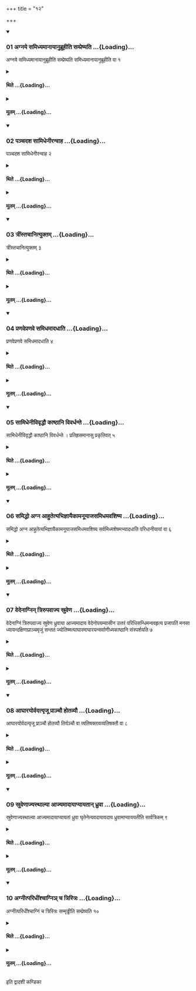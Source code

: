 +++
title = "१२"

+++

<div class="js_include" includetitle="true" newlevelforh1="3" unfilled url="/vedAH_yajuH/taittirIyam/sUtram/ApastambaH/shrautam/vishvAsa-prastutiH/02/12/01_agnaye_samidhyamAnAyAnubrUhIti_sampreShyati.md">
<details open><summary><h3>01 अग्नये समिध्यमानायानुब्रूहीति सम्प्रेष्यति ...{Loading}...</h3></summary>

अग्नये समिध्यमानायानुब्रूहीति सम्प्रेष्यति समिध्यमानायानुब्रूहीति वा १
</details>
</div>
<div class="js_include collapsed" newlevelforh1="4" title="थिते" unfilled url="/vedAH_yajuH/taittirIyam/sUtram/ApastambaH/shrautam/thite/02/12/01_agnaye_samidhyamAnAyAnubrUhIti_sampreShyati.md">
<details><summary><h4>थिते ...{Loading}...</h4></summary>

अग्नये समिध्यमानायानुब्रूहीति सम्प्रेष्यति समिध्यमानायानुब्रूहीति वा १
</details>
</div>
<div class="js_include collapsed" newlevelforh1="4" title="मूलम्" unfilled url="/vedAH_yajuH/taittirIyam/sUtram/ApastambaH/shrautam/mUlam/02/12/01_agnaye_samidhyamAnAyAnubrUhIti_sampreShyati.md">
<details><summary><h4>मूलम् ...{Loading}...</h4></summary>

अग्नये समिध्यमानायानुब्रूहीति सम्प्रेष्यति समिध्यमानायानुब्रूहीति वा १
</details>
</div>
<div class="js_include" includetitle="true" newlevelforh1="3" unfilled url="/vedAH_yajuH/taittirIyam/sUtram/ApastambaH/shrautam/vishvAsa-prastutiH/02/12/02_panchadasha_sAmidhenIranvAha.md">
<details open><summary><h3>02 पञ्चदश सामिधेनीरन्वाह ...{Loading}...</h3></summary>

पञ्चदश सामिधेनीरन्वाह २
</details>
</div>
<div class="js_include collapsed" newlevelforh1="4" title="थिते" unfilled url="/vedAH_yajuH/taittirIyam/sUtram/ApastambaH/shrautam/thite/02/12/02_panchadasha_sAmidhenIranvAha.md">
<details><summary><h4>थिते ...{Loading}...</h4></summary>

पञ्चदश सामिधेनीरन्वाह २
</details>
</div>
<div class="js_include collapsed" newlevelforh1="4" title="मूलम्" unfilled url="/vedAH_yajuH/taittirIyam/sUtram/ApastambaH/shrautam/mUlam/02/12/02_panchadasha_sAmidhenIranvAha.md">
<details><summary><h4>मूलम् ...{Loading}...</h4></summary>

पञ्चदश सामिधेनीरन्वाह २
</details>
</div>
<div class="js_include" includetitle="true" newlevelforh1="3" unfilled url="/vedAH_yajuH/taittirIyam/sUtram/ApastambaH/shrautam/vishvAsa-prastutiH/02/12/03_trIMstachAnityuktam.md">
<details open><summary><h3>03 त्रींस्तचानित्युक्तम् ...{Loading}...</h3></summary>

त्रींस्तचानित्युक्तम् ३
</details>
</div>
<div class="js_include collapsed" newlevelforh1="4" title="थिते" unfilled url="/vedAH_yajuH/taittirIyam/sUtram/ApastambaH/shrautam/thite/02/12/03_trIMstachAnityuktam.md">
<details><summary><h4>थिते ...{Loading}...</h4></summary>

त्रींस्तचानित्युक्तम् ३
</details>
</div>
<div class="js_include collapsed" newlevelforh1="4" title="मूलम्" unfilled url="/vedAH_yajuH/taittirIyam/sUtram/ApastambaH/shrautam/mUlam/02/12/03_trIMstachAnityuktam.md">
<details><summary><h4>मूलम् ...{Loading}...</h4></summary>

त्रींस्तचानित्युक्तम् ३
</details>
</div>
<div class="js_include" includetitle="true" newlevelforh1="3" unfilled url="/vedAH_yajuH/taittirIyam/sUtram/ApastambaH/shrautam/vishvAsa-prastutiH/02/12/04_praNavepraNave_samidhamAdadhAti.md">
<details open><summary><h3>04 प्रणवेप्रणवे समिधमादधाति ...{Loading}...</h3></summary>

प्रणवेप्रणवे समिधमादधाति ४
</details>
</div>
<div class="js_include collapsed" newlevelforh1="4" title="थिते" unfilled url="/vedAH_yajuH/taittirIyam/sUtram/ApastambaH/shrautam/thite/02/12/04_praNavepraNave_samidhamAdadhAti.md">
<details><summary><h4>थिते ...{Loading}...</h4></summary>

प्रणवेप्रणवे समिधमादधाति ४
</details>
</div>
<div class="js_include collapsed" newlevelforh1="4" title="मूलम्" unfilled url="/vedAH_yajuH/taittirIyam/sUtram/ApastambaH/shrautam/mUlam/02/12/04_praNavepraNave_samidhamAdadhAti.md">
<details><summary><h4>मूलम् ...{Loading}...</h4></summary>

प्रणवेप्रणवे समिधमादधाति ४
</details>
</div>
<div class="js_include" includetitle="true" newlevelforh1="3" unfilled url="/vedAH_yajuH/taittirIyam/sUtram/ApastambaH/shrautam/vishvAsa-prastutiH/02/12/05_sAmidhenIvivRddhau_kAShThAni_vivardhante.md">
<details open><summary><h3>05 सामिधेनीविवृद्धौ काष्ठानि विवर्धन्ते ...{Loading}...</h3></summary>

सामिधेनीविवृद्धौ काष्ठानि विवर्धन्ते । प्रतिह्रसमानासु प्रकृतिवत् ५
</details>
</div>
<div class="js_include collapsed" newlevelforh1="4" title="थिते" unfilled url="/vedAH_yajuH/taittirIyam/sUtram/ApastambaH/shrautam/thite/02/12/05_sAmidhenIvivRddhau_kAShThAni_vivardhante.md">
<details><summary><h4>थिते ...{Loading}...</h4></summary>

सामिधेनीविवृद्धौ काष्ठानि विवर्धन्ते । प्रतिह्रसमानासु प्रकृतिवत् ५
</details>
</div>
<div class="js_include collapsed" newlevelforh1="4" title="मूलम्" unfilled url="/vedAH_yajuH/taittirIyam/sUtram/ApastambaH/shrautam/mUlam/02/12/05_sAmidhenIvivRddhau_kAShThAni_vivardhante.md">
<details><summary><h4>मूलम् ...{Loading}...</h4></summary>

सामिधेनीविवृद्धौ काष्ठानि विवर्धन्ते । प्रतिह्रसमानासु प्रकृतिवत् ५
</details>
</div>
<div class="js_include" includetitle="true" newlevelforh1="3" unfilled url="/vedAH_yajuH/taittirIyam/sUtram/ApastambaH/shrautam/vishvAsa-prastutiH/02/12/06_samiddho_agna_AhutetyabhijnAyaikAmanUyAjasamidhamavashiShya.md">
<details open><summary><h3>06 समिद्धो अग्न आहुतेत्यभिज्ञायैकामनूयाजसमिधमवशिष्य ...{Loading}...</h3></summary>

समिद्धो अग्न आहुतेत्यभिज्ञायैकामनूयाजसमिधमवशिष्य सर्वमिध्मशेषमभ्यादधाति परिधानीयायां वा ६
</details>
</div>
<div class="js_include collapsed" newlevelforh1="4" title="थिते" unfilled url="/vedAH_yajuH/taittirIyam/sUtram/ApastambaH/shrautam/thite/02/12/06_samiddho_agna_AhutetyabhijnAyaikAmanUyAjasamidhamavashiShya.md">
<details><summary><h4>थिते ...{Loading}...</h4></summary>

समिद्धो अग्न आहुतेत्यभिज्ञायैकामनूयाजसमिधमवशिष्य सर्वमिध्मशेषमभ्यादधाति परिधानीयायां वा ६
</details>
</div>
<div class="js_include collapsed" newlevelforh1="4" title="मूलम्" unfilled url="/vedAH_yajuH/taittirIyam/sUtram/ApastambaH/shrautam/mUlam/02/12/06_samiddho_agna_AhutetyabhijnAyaikAmanUyAjasamidhamavashiShya.md">
<details><summary><h4>मूलम् ...{Loading}...</h4></summary>

समिद्धो अग्न आहुतेत्यभिज्ञायैकामनूयाजसमिधमवशिष्य सर्वमिध्मशेषमभ्यादधाति परिधानीयायां वा ६
</details>
</div>
<div class="js_include" includetitle="true" newlevelforh1="3" unfilled url="/vedAH_yajuH/taittirIyam/sUtram/ApastambaH/shrautam/vishvAsa-prastutiH/02/12/07_vedenAgnin_trirupavAjya_sruveNa.md">
<details open><summary><h3>07 वेदेनाग्निन् त्रिरुपवाज्य स्रुवेण ...{Loading}...</h3></summary>

वेदेनाग्निं त्रिरुपवाज्य स्रुवेण ध्रुवाया आज्यमादाय वेदेनोपयम्यासीन उत्तरं परिधिसन्धिमन्ववहृत्य प्रजापतिं मनसा ध्यायन्दक्षिणाप्राञ्चमृजुं सन्ततं ज्योतिष्मत्याघारमाघारयन्सर्वाणीध्मकाष्ठानि संस्पर्शयति ७
</details>
</div>
<div class="js_include collapsed" newlevelforh1="4" title="थिते" unfilled url="/vedAH_yajuH/taittirIyam/sUtram/ApastambaH/shrautam/thite/02/12/07_vedenAgnin_trirupavAjya_sruveNa.md">
<details><summary><h4>थिते ...{Loading}...</h4></summary>

वेदेनाग्निं त्रिरुपवाज्य स्रुवेण ध्रुवाया आज्यमादाय वेदेनोपयम्यासीन उत्तरं परिधिसन्धिमन्ववहृत्य प्रजापतिं मनसा ध्यायन्दक्षिणाप्राञ्चमृजुं सन्ततं ज्योतिष्मत्याघारमाघारयन्सर्वाणीध्मकाष्ठानि संस्पर्शयति ७
</details>
</div>
<div class="js_include collapsed" newlevelforh1="4" title="मूलम्" unfilled url="/vedAH_yajuH/taittirIyam/sUtram/ApastambaH/shrautam/mUlam/02/12/07_vedenAgnin_trirupavAjya_sruveNa.md">
<details><summary><h4>मूलम् ...{Loading}...</h4></summary>

वेदेनाग्निं त्रिरुपवाज्य स्रुवेण ध्रुवाया आज्यमादाय वेदेनोपयम्यासीन उत्तरं परिधिसन्धिमन्ववहृत्य प्रजापतिं मनसा ध्यायन्दक्षिणाप्राञ्चमृजुं सन्ततं ज्योतिष्मत्याघारमाघारयन्सर्वाणीध्मकाष्ठानि संस्पर्शयति ७
</details>
</div>
<div class="js_include" includetitle="true" newlevelforh1="3" unfilled url="/vedAH_yajuH/taittirIyam/sUtram/ApastambaH/shrautam/vishvAsa-prastutiH/02/12/08_AghArayorvadatyRjU_prAnchau_hotavyau.md">
<details open><summary><h3>08 आघारयोर्वदत्यृजू प्राञ्चौ होतव्यौ ...{Loading}...</h3></summary>

आघारयोर्वदत्यृजू प्राञ्चौ होतव्यौ तिर्यञ्चौ वा व्यतिषक्तावव्यतिषक्तौ वा ८
</details>
</div>
<div class="js_include collapsed" newlevelforh1="4" title="थिते" unfilled url="/vedAH_yajuH/taittirIyam/sUtram/ApastambaH/shrautam/thite/02/12/08_AghArayorvadatyRjU_prAnchau_hotavyau.md">
<details><summary><h4>थिते ...{Loading}...</h4></summary>

आघारयोर्वदत्यृजू प्राञ्चौ होतव्यौ तिर्यञ्चौ वा व्यतिषक्तावव्यतिषक्तौ वा ८
</details>
</div>
<div class="js_include collapsed" newlevelforh1="4" title="मूलम्" unfilled url="/vedAH_yajuH/taittirIyam/sUtram/ApastambaH/shrautam/mUlam/02/12/08_AghArayorvadatyRjU_prAnchau_hotavyau.md">
<details><summary><h4>मूलम् ...{Loading}...</h4></summary>

आघारयोर्वदत्यृजू प्राञ्चौ होतव्यौ तिर्यञ्चौ वा व्यतिषक्तावव्यतिषक्तौ वा ८
</details>
</div>
<div class="js_include" includetitle="true" newlevelforh1="3" unfilled url="/vedAH_yajuH/taittirIyam/sUtram/ApastambaH/shrautam/vishvAsa-prastutiH/02/12/09_sruveNAjyasthAlyA_AjyamAdAyApyAyatAn_dhruvA.md">
<details open><summary><h3>09 स्रुवेणाज्यस्थाल्या आज्यमादायाप्यायतान् ध्रुवा ...{Loading}...</h3></summary>

स्रुवेणाज्यस्थाल्या आज्यमादायाप्यायतां ध्रुवा घृतेनेत्यवदायावदाय ध्रुवामाप्याययतीति सार्वत्रिकम् ९
</details>
</div>
<div class="js_include collapsed" newlevelforh1="4" title="थिते" unfilled url="/vedAH_yajuH/taittirIyam/sUtram/ApastambaH/shrautam/thite/02/12/09_sruveNAjyasthAlyA_AjyamAdAyApyAyatAn_dhruvA.md">
<details><summary><h4>थिते ...{Loading}...</h4></summary>

स्रुवेणाज्यस्थाल्या आज्यमादायाप्यायतां ध्रुवा घृतेनेत्यवदायावदाय ध्रुवामाप्याययतीति सार्वत्रिकम् ९
</details>
</div>
<div class="js_include collapsed" newlevelforh1="4" title="मूलम्" unfilled url="/vedAH_yajuH/taittirIyam/sUtram/ApastambaH/shrautam/mUlam/02/12/09_sruveNAjyasthAlyA_AjyamAdAyApyAyatAn_dhruvA.md">
<details><summary><h4>मूलम् ...{Loading}...</h4></summary>

स्रुवेणाज्यस्थाल्या आज्यमादायाप्यायतां ध्रुवा घृतेनेत्यवदायावदाय ध्रुवामाप्याययतीति सार्वत्रिकम् ९
</details>
</div>
<div class="js_include" includetitle="true" newlevelforh1="3" unfilled url="/vedAH_yajuH/taittirIyam/sUtram/ApastambaH/shrautam/vishvAsa-prastutiH/02/12/10_agnItparidhIMshchAgni~n_cha_tristriH.md">
<details open><summary><h3>10 अग्नीत्परिधींश्चाग्निञ् च त्रिस्त्रिः ...{Loading}...</h3></summary>

अग्नीत्परिधींश्चाग्निं च त्रिस्त्रिः सम्मृड्ढीति सम्प्रेष्यति १०
</details>
</div>
<div class="js_include collapsed" newlevelforh1="4" title="थिते" unfilled url="/vedAH_yajuH/taittirIyam/sUtram/ApastambaH/shrautam/thite/02/12/10_agnItparidhIMshchAgni~n_cha_tristriH.md">
<details><summary><h4>थिते ...{Loading}...</h4></summary>

अग्नीत्परिधींश्चाग्निं च त्रिस्त्रिः सम्मृड्ढीति सम्प्रेष्यति १०
</details>
</div>
<div class="js_include collapsed" newlevelforh1="4" title="मूलम्" unfilled url="/vedAH_yajuH/taittirIyam/sUtram/ApastambaH/shrautam/mUlam/02/12/10_agnItparidhIMshchAgni~n_cha_tristriH.md">
<details><summary><h4>मूलम् ...{Loading}...</h4></summary>

अग्नीत्परिधींश्चाग्निं च त्रिस्त्रिः सम्मृड्ढीति सम्प्रेष्यति १०
</details>
</div>

  
इति द्वादशी कण्डिका 
